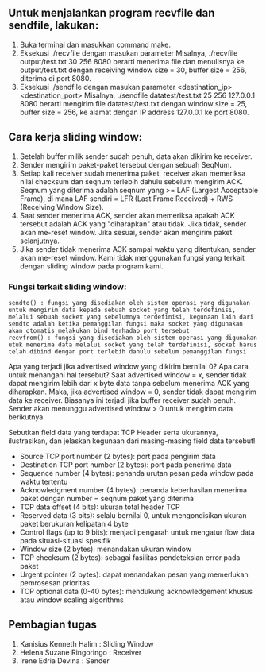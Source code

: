 ## Untuk menjalankan program recvfile dan sendfile, lakukan:
1. Buka terminal dan masukkan command make.
2. Eksekusi ./recvfile dengan masukan parameter <filename> <windowsize> <buffersize> <port>
  Misalnya, ./recvfile output/test.txt 30 256 8080 berarti menerima file dan menulisnya ke output/test.txt dengan receiving window size = 30, buffer size = 256, diterima di port 8080.
3. Eksekusi ./sendfile dengan masukan parameter <filename> <windowsize> <buffersize> <destination_ip> <destination_port>
  Misalnya, ./sendfile datatest/test.txt 25 256 127.0.0.1 8080 berarti mengirim file datatest/test.txt dengan window size = 25, buffer size = 256, ke alamat dengan IP address 127.0.0.1 ke port 8080.

## Cara kerja sliding window:
1. Setelah buffer milik sender sudah penuh, data akan dikirim ke receiver.
2. Sender mengirim paket-paket tersebut dengan sebuah SeqNum.
3. Setiap kali receiver sudah menerima paket, receiver akan memeriksa nilai checksum dan seqnum terlebih dahulu sebelum mengirim ACK. Seqnum yang diterima adalah seqnum yang >= LAF (Largest Acceptable Frame), di mana LAF sendiri = LFR (Last Frame Received) + RWS (Receiving Window Size).
4. Saat sender menerima ACK, sender akan memeriksa apakah ACK tersebut adalah ACK yang "diharapkan" atau tidak. Jika tidak, sender akan me-reset window. Jika sesuai, sender akan mengirim paket selanjutnya.
5. Jika sender tidak menerima ACK sampai waktu yang ditentukan, sender akan me-reset window.
Kami tidak menggunakan fungsi yang terkait dengan sliding window pada program kami. 

### Fungsi terkait sliding window:
	sendto() : fungsi yang disediakan oleh sistem operasi yang digunakan untuk mengirim data kepada sebuah socket yang telah terdefinisi, melalui sebuah socket yang sebelumnya terdefinisi, kegunaan lain dari sendto adalah ketika pemanggilan fungsi maka socket yang digunakan akan otomatis melakukan bind terhadap port tersebut
	recvfrom() : fungsi yang disediakan oleh sistem operasi yang digunakan utuk menerima data melalui socket yang telah terdefinisi, socket harus telah dibind dengan port terlebih dahulu sebelum pemanggilan fungsi

Apa yang terjadi jika advertised window yang dikirim bernilai 0? Apa cara untuk menangani hal tersebut?
Saat advertised window = x, sender tidak dapat mengirim lebih dari x byte data tanpa sebelum menerima ACK yang diharapkan. Maka, jika advertised window = 0, sender tidak dapat mengirim data ke receiver. Biasanya ini terjadi jika buffer receiver sudah penuh. Sender akan menunggu advertised window > 0 untuk mengirim data berikutnya.

Sebutkan field data yang terdapat TCP Header serta ukurannya, ilustrasikan, dan jelaskan kegunaan dari masing-masing field data tersebut!
- Source TCP port number (2 bytes): port pada pengirim data
- Destination TCP port number (2 bytes): port pada penerima data
- Sequence number (4 bytes): penanda urutan pesan pada window pada waktu tertentu
- Acknowledgment number (4 bytes): penanda keberhasilan menerima paket dengan number = seqnum paket yang diterima
- TCP data offset (4 bits): ukuran total header TCP
- Reserved data (3 bits): selalu bernilai 0, untuk mengondisikan ukuran paket berukuran kelipatan 4 byte
- Control flags (up to 9 bits): menjadi pengarah untuk mengatur flow data pada situasi-situasi spesifik
- Window size (2 bytes): menandakan ukuran window
- TCP checksum (2 bytes): sebagai fasilitas pendeteksian error pada paket
- Urgent pointer (2 bytes): dapat menandakan pesan yang memerlukan pemrosesan prioritas
- TCP optional data (0-40 bytes): mendukung acknowledgement khusus atau window scaling algorithms

## Pembagian tugas
1. Kanisius Kenneth Halim : Sliding Window
2. Helena Suzane Ringoringo : Receiver
3. Irene Edria Devina : Sender
